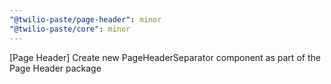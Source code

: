 ```yaml
---
"@twilio-paste/page-header": minor
"@twilio-paste/core": minor
---
```


[Page Header] Create new PageHeaderSeparator component as part of the Page Header package
